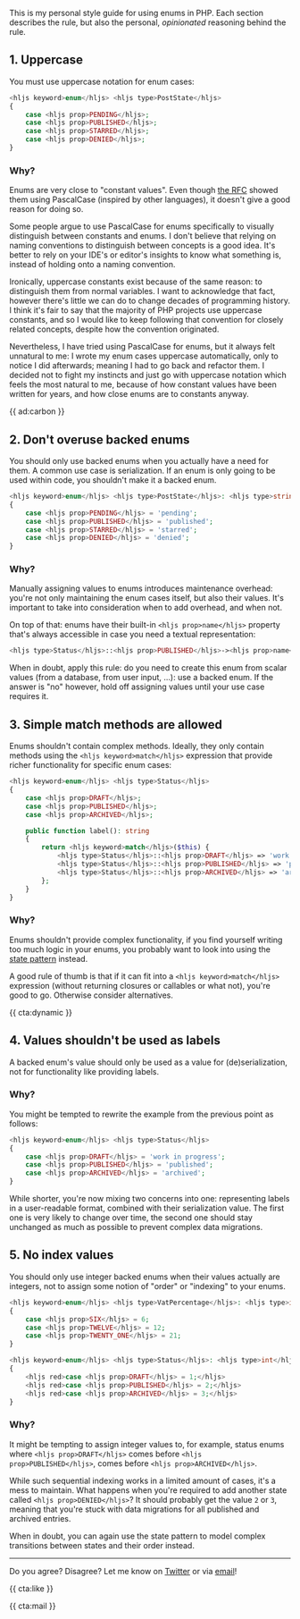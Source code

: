 This is my personal style guide for using enums in PHP. Each section describes the rule, but also the personal, _opinionated_ reasoning behind the rule.

## 1. Uppercase

You must use uppercase notation for enum cases:

```php
<hljs keyword>enum</hljs> <hljs type>PostState</hljs>
{
    case <hljs prop>PENDING</hljs>;
    case <hljs prop>PUBLISHED</hljs>;
    case <hljs prop>STARRED</hljs>;
    case <hljs prop>DENIED</hljs>;
}
```

### Why?

Enums are very close to "constant values". Even though [the RFC](https://wiki.php.net/rfc/enumerations) showed them using PascalCase (inspired by other languages), it doesn't give a good reason for doing so. 

Some people argue to use PascalCase for enums specifically to visually distinguish between constants and enums. I don't believe that relying on naming conventions to distinguish between concepts is a good idea. It's better to rely on your IDE's or editor's insights to know what something is, instead of holding onto a naming convention.

Ironically, uppercase constants exist because of the same reason: to distinguish them from normal variables. I want to acknowledge that fact, however there's little we can do to change decades of programming history. I think it's fair to say that the majority of PHP projects use uppercase constants, and so I would like to keep following that convention for closely related concepts, despite how the convention originated.

Nevertheless, I have tried using PascalCase for enums, but it always felt unnatural to me: I wrote my enum cases uppercase automatically, only to notice I did afterwards; meaning I had to go back and refactor them. I decided not to fight my instincts and just go with uppercase notation which feels the most natural to me, because of how constant values have been written for years, and how close enums are to constants anyway.

{{ ad:carbon }}

## 2. Don't overuse backed enums

You should only use backed enums when you actually have a need for them. A common use case is serialization. If an enum is only going to be used within code, you shouldn't make it a backed enum. 

```php
<hljs keyword>enum</hljs> <hljs type>PostState</hljs>: <hljs type>string</hljs>
{
    case <hljs prop>PENDING</hljs> = 'pending';
    case <hljs prop>PUBLISHED</hljs> = 'published';
    case <hljs prop>STARRED</hljs> = 'starred';
    case <hljs prop>DENIED</hljs> = 'denied';
}
```

### Why?

Manually assigning values to enums introduces maintenance overhead: you're not only maintaining the enum cases itself, but also their values. It's important to take into consideration when to add overhead, and when not.

On top of that: enums have their built-in `<hljs prop>name</hljs>` property that's always accessible in case you need a textual representation:

```php
<hljs type>Status</hljs>::<hljs prop>PUBLISHED</hljs>-><hljs prop>name</hljs>; // PUBLISHED
```

When in doubt, apply this rule: do you need to create this enum from scalar values (from a database, from user input, …): use a backed enum. If the answer is "no" however, hold off assigning values until your use case requires it.

## 3. Simple match methods are allowed

Enums shouldn't contain complex methods. Ideally, they only contain methods using the `<hljs keyword>match</hljs>` expression that provide richer functionality for specific enum cases:


```php
<hljs keyword>enum</hljs> <hljs type>Status</hljs>
{
    case <hljs prop>DRAFT</hljs>;
    case <hljs prop>PUBLISHED</hljs>;
    case <hljs prop>ARCHIVED</hljs>;

    public function label(): string
    {
        return <hljs keyword>match</hljs>($this) {
            <hljs type>Status</hljs>::<hljs prop>DRAFT</hljs> => 'work in progress',
            <hljs type>Status</hljs>::<hljs prop>PUBLISHED</hljs> => 'published',
            <hljs type>Status</hljs>::<hljs prop>ARCHIVED</hljs> => 'archived',
        };
    }
}
```

### Why?

Enums shouldn't provide complex functionality, if you find yourself writing too much logic in your enums, you probably want to look into using the [state pattern](/blog/laravel-beyond-crud-05-states) instead.

A good rule of thumb is that if it can fit into a `<hljs keyword>match</hljs>` expression (without returning closures or callables or what not), you're good to go. Otherwise consider alternatives.

{{ cta:dynamic }}

## 4. Values shouldn't be used as labels

A backed enum's value should only be used as a value for (de)serialization, not for functionality like providing labels. 

### Why?

You might be tempted to rewrite the example from the previous point as follows:

```php
<hljs keyword>enum</hljs> <hljs type>Status</hljs>
{
    case <hljs prop>DRAFT</hljs> = 'work in progress';
    case <hljs prop>PUBLISHED</hljs> = 'published';
    case <hljs prop>ARCHIVED</hljs> = 'archived';
}
```

While shorter, you're now mixing two concerns into one: representing labels in a user-readable format, combined with their serialization value. The first one is very likely to change over time, the second one should stay unchanged as much as possible to prevent complex data migrations.

## 5. No index values

You should only use integer backed enums when their values actually are integers, not to assign some notion of "order" or "indexing" to your enums.

```php
<hljs keyword>enum</hljs> <hljs type>VatPercentage</hljs>: <hljs type>int</hljs> 
{
    case <hljs prop>SIX</hljs> = 6;
    case <hljs prop>TWELVE</hljs> = 12;
    case <hljs prop>TWENTY_ONE</hljs> = 21;
}

<hljs keyword>enum</hljs> <hljs type>Status</hljs>: <hljs type>int</hljs> 
{
    <hljs red>case <hljs prop>DRAFT</hljs> = 1;</hljs>
    <hljs red>case <hljs prop>PUBLISHED</hljs> = 2;</hljs>
    <hljs red>case <hljs prop>ARCHIVED</hljs> = 3;</hljs>
}
```

### Why?

It might be tempting to assign integer values to, for example, status enums where `<hljs prop>DRAFT</hljs>` comes before `<hljs prop>PUBLISHED</hljs>`, comes before `<hljs prop>ARCHIVED</hljs>`.

While such sequential indexing works in a limited amount of cases, it's a mess to maintain. What happens when you're required to add another state called `<hljs prop>DENIED</hljs>`? It should probably get the value `2` or `3`, meaning that you're stuck with data migrations for all published and archived entries.

When in doubt, you can again use the state pattern to model complex transitions between states and their order instead.

---

Do you agree? Disagree? Let me know on [Twitter](https://twitter.com/brendt_gd) or via [email](mailto:brendt@stitcher.io)!

{{ cta:like }}

{{ cta:mail }}
